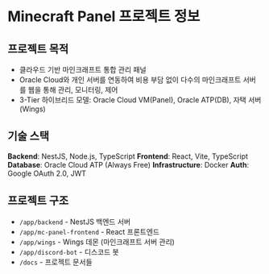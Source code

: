 # Minecraft Panel 프로젝트 정보

## 프로젝트 목적
- 클라우드 기반 마인크래프트 통합 관리 패널
- Oracle Cloud와 개인 서버를 연동하여 비용 부담 없이 다수의 마인크래프트 서버를 웹을 통해 관리, 모니터링, 제어
- 3-Tier 하이브리드 모델: Oracle Cloud VM(Panel), Oracle ATP(DB), 자택 서버(Wings)

## 기술 스택
**Backend**: NestJS, Node.js, TypeScript
**Frontend**: React, Vite, TypeScript  
**Database**: Oracle Cloud ATP (Always Free)
**Infrastructure**: Docker
**Auth**: Google OAuth 2.0, JWT

## 프로젝트 구조
- `/app/backend` - NestJS 백엔드 서버
- `/app/mc-panel-frontend` - React 프론트엔드
- `/app/wings` - Wings 데몬 (마인크래프트 서버 관리)
- `/app/discord-bot` - 디스코드 봇
- `/docs` - 프로젝트 문서들
